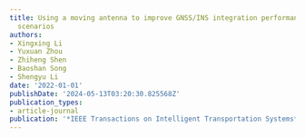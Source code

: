 ```yaml
---
title: Using a moving antenna to improve GNSS/INS integration performance under low-dynamic
  scenarios
authors:
- Xingxing Li
- Yuxuan Zhou
- Zhiheng Shen
- Baoshan Song
- Shengyu Li
date: '2022-01-01'
publishDate: '2024-05-13T03:20:30.825568Z'
publication_types:
- article-journal
publication: '*IEEE Transactions on Intelligent Transportation Systems*'
---
```

